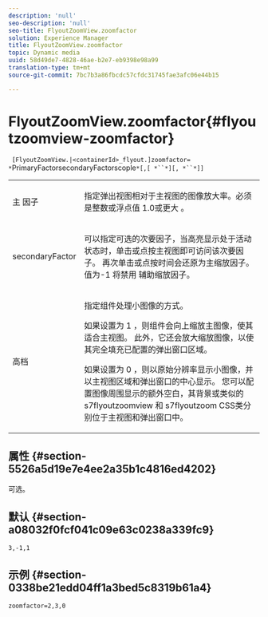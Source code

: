 ```yaml
---
description: 'null'
seo-description: 'null'
seo-title: FlyoutZoomView.zoomfactor
solution: Experience Manager
title: FlyoutZoomView.zoomfactor
topic: Dynamic media
uuid: 58d49de7-4828-46ae-b2e7-eb9398e98a99
translation-type: tm+mt
source-git-commit: 7bc7b3a86fbcdc57cfdc31745fae3afc06e44b15

---
```



# FlyoutZoomView.zoomfactor{#flyoutzoomview-zoomfactor}

` [FlyoutZoomView.|<containerId>_flyout.]zoomfactor= *`PrimaryFactorsecondaryFactorscople`*[,[ *``*][, *``*]]`

<table id="table_9B98C97485DD4DEB8A6ECBCE8DF6B886"> 
 <tbody> 
  <tr> 
   <td colname="col1"> <p> <span class="codeph"> 主 <span class="varname"> 因子</span></span> </p> </td> 
   <td colname="col2"> <p> 指定弹出视图相对于主视图的图像放大率。必须是整数或浮点值 <span class="codeph"> 1.0或更大</span> 。 </p> </td> 
  </tr> 
  <tr> 
   <td colname="col1"> <p> <span class="codeph"> secondaryFactor <span class="varname"></span></span> </p> </td> 
   <td colname="col2"> <p> 可以指定可选的次要因子，当高亮显示处于活动状态时，单击或点按主视图即可访问该次要因子。 再次单击或点按时间会还原为主缩放因子。 值为-1 <span class="codeph"> 将禁用</span> 辅助缩放因子。 </p> </td> 
  </tr> 
  <tr> 
   <td colname="col1"> <p><span class="codeph"><span class="varname"> 高档</span></span> </p> </td> 
   <td colname="col2"> <p>指定组件处理小图像的方式。 </p> <p>如果设置为 <span class="codeph"> 1</span> ，则组件会向上缩放主图像，使其适合主视图。 此外，它还会放大缩放图像，以使其完全填充已配置的弹出窗口区域。 </p> <p>如果设置为 <span class="codeph"> 0</span> ，则以原始分辨率显示小图像，并以主视图区域和弹出窗口的中心显示。 您可以配置图像周围显示的额外空白，其背景或类似的 <span class="codeph"> s7flyoutzoomview</span> 和 <span class="codeph"> s7flyoutzoom</span> CSS类分别位于主视图和弹出窗口中。 </p> </td> 
  </tr> 
 </tbody> 
</table>

## 属性 {#section-5526a5d19e7e4ee2a35b1c4816ed4202}

可选。

## 默认 {#section-a08032f0fcf041c09e63c0238a339fc9}

`3,-1,1`

## 示例 {#section-0338be21edd04ff1a3bed5c8319b61a4}

`zoomfactor=2,3,0`
